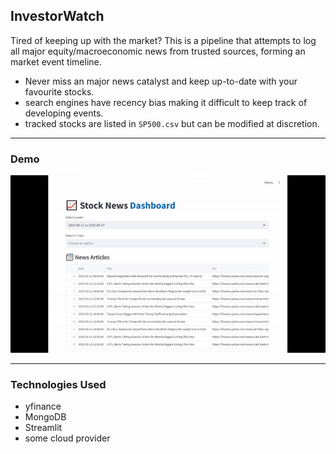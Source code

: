 ## InvestorWatch

Tired of keeping up with the market? This is a pipeline that attempts to log all major equity/macroeconomic news from trusted sources, forming an market event timeline. 
- Never miss an major news catalyst and keep up-to-date with your favourite stocks.
- search engines have recency bias making it difficult to keep track of developing events.
- tracked stocks are listed in `SP500.csv` but can be modified at discretion. 

---

### Demo 

![](/assets/demo.gif)


---

### Technologies Used
- yfinance
- MongoDB 
- Streamlit
- some cloud provider


